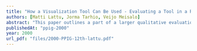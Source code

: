 ```yaml
---
title: "How a Visualization Tool Can Be Used - Evaluating a Tool in a Research & Development Project"
authors: [Matti Lattu, Jorma Tarhio, Veijo Meisalo]
abstract: "This paper outlines a part of a larger qualitative evaluation study where Jeliot, a tool designed to aid students in understanding algorithms, was used in a real classroom situation by two different groups. According to the findings, the tool could be used in an introductory programming course and students found visualization helpful. However, the making SV automatic is not a straightforward task, as the tool should be able to understand the relations of the variables. Based on the findings we suggest some further development areas for Jeliot."
publishedAt: "ppig-2000"
year: 2000
url_pdf: "files/2000-PPIG-12th-lattu.pdf"
---
```

